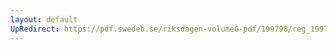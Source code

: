 ```yaml
---
layout: default
UpRedirect: https://pdf.swedeb.se/riksdagen-volumeG-pdf/199798/reg_199798/reg_199798_0530.pdf
---
```

